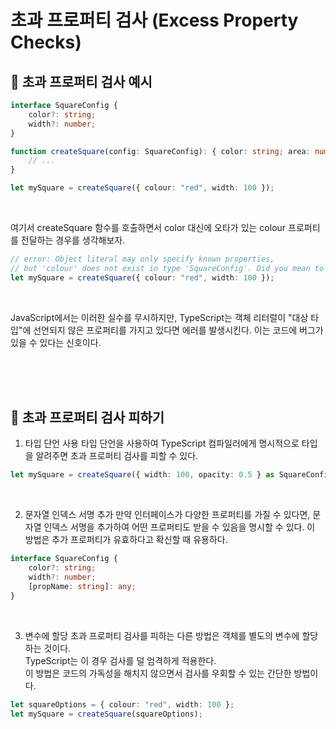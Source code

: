 # 초과 프로퍼티 검사 (Excess Property Checks)

## 🐽 초과 프로퍼티 검사 예시

```TypeScript
interface SquareConfig {
    color?: string;
    width?: number;
}

function createSquare(config: SquareConfig): { color: string; area: number } {
    // ...
}

let mySquare = createSquare({ colour: "red", width: 100 });
```

<br/>

여기서 createSquare 함수를 호출하면서 color 대신에 오타가 있는 colour 프로퍼티를 전달하는 경우를 생각해보자.

```TypeScript
// error: Object literal may only specify known properties,
// but 'colour' does not exist in type 'SquareConfig'. Did you mean to write 'color'?
let mySquare = createSquare({ colour: "red", width: 100 });
```

<br/>

JavaScript에서는 이러한 실수를 무시하지만, TypeScript는 객체 리터럴이 "대상 타입"에 선언되지 않은 프로퍼티를 가지고 있다면 에러를 발생시킨다. 이는 코드에 버그가 있을 수 있다는 신호이다.

<br/><br/><br/>

## 🐽 초과 프로퍼티 검사 피하기

1. 타입 단언 사용
   타입 단언을 사용하여 TypeScript 컴파일러에게 명시적으로 타입을 알려주면 초과 프로퍼티 검사를 피할 수 있다.

```TypeScript
let mySquare = createSquare({ width: 100, opacity: 0.5 } as SquareConfig);
```

<br/>

2. 문자열 인덱스 서명 추가
   만약 인터페이스가 다양한 프로퍼티를 가질 수 있다면, 문자열 인덱스 서명을 추가하여 어떤 프로퍼티도 받을 수 있음을 명시할 수 있다.
   이 방법은 추가 프로퍼티가 유효하다고 확신할 때 유용하다.

```TypeScript
interface SquareConfig {
    color?: string;
    width?: number;
    [propName: string]: any;
}
```

<br/>

3. 변수에 할당
   초과 프로퍼티 검사를 피하는 다른 방법은 객체를 별도의 변수에 할당하는 것이다.<br/>
   TypeScript는 이 경우 검사를 덜 엄격하게 적용한다.<br/>
   이 방법은 코드의 가독성을 해치지 않으면서 검사를 우회할 수 있는 간단한 방법이다.

```TypeScript
let squareOptions = { colour: "red", width: 100 };
let mySquare = createSquare(squareOptions);
```
